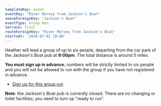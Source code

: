 ```yaml
---
templateKey: event
eventKey: "River Mersey from Jackson's Boat"
venueForeignKey: "Jackson's Boat"
eventType: Group Run
terrain: Trail
routeForeignKey: "River Mersey from Jackson's Boat"
startsAt: '2020-07-02 18:00'
---
```

Heather will lead a group of up to six people, departing from the car park of the
Jackson's Boat pub at **6:00pm**. The total distance is around 5 miles.

**You must sign up in advance**; numbers will be strictly limited to six people 
and you will not be allowed to run with the group if you have not registered in 
advance.

* [Sign up for this group run](https://doodle.com/poll/t4gzwip7pdtk79h2)

**Note**: the Jackson's Boat pub is currently closed. There are no 
changing or toilet facilities; you need to turn up "ready to run".
